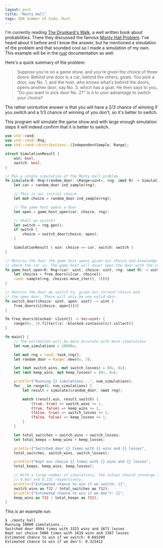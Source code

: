 ```yaml
---
layout: post
title: "Monty Hall"
tags: IDA Summer of Code, Rust
---
```


I'm currently reading [The Drunkard's Walk][], a well written book about probabilities.
There they discussed the famous [Monty Hall Problem][]. I've heard about it before
and I know the answer, but he mentioned a simulation of the problem and that sounded
cool so I made a simulation of my own. This example will be in the [rust][] documentation
as well.

Here's a quick summary of the problem:

> Suppose you're on a game show, and you're given the choice of three doors:
> Behind one door is a car; behind the others, goats. You pick a door, say No. 1,
> and the host, who knows what's behind the doors, opens another door, say No. 3,
> which has a goat. He then says to you, "Do you want to pick door No. 2?"
> Is it to your advantage to switch your choice?

The rather unintuitive answer is that you will have a 2/3 chance of winning if
you switch and a 1/3 chance of winning of you don't, so it's better to switch.

This program will simulate the game show and with large enough simulation steps
it will indeed confirm that it is better to switch.

[Monty Hall Problem]: http://en.wikipedia.org/wiki/Monty_Hall_problem "The Monty Hall Problem"
[rust]: http://www.rust-lang.org/ "rust"
[The Drunkard's Walk]: http://www.amazon.com/The-Drunkards-Walk-Randomness-Rules/dp/0307275175 "The Drunkard's Walk"

```rust
use std::rand;
use std::rand::Rng;
use std::rand::distributions::{IndependentSample, Range};

struct SimulationResult {
    win: bool,
    switch: bool,
}

// Run a single simulation of the Monty Hall problem.
fn simulate<R: Rng>(random_door: &Range<uint>, rng: &mut R) -> SimulationResult {
    let car = random_door.ind_sample(rng);

    // This is our initial choice
    let mut choice = random_door.ind_sample(rng);

    // The game host opens a door
    let open = game_host_open(car, choice, rng);

    // Shall we switch?
    let switch = rng.gen();
    if switch {
        choice = switch_door(choice, open);
    }

    SimulationResult { win: choice == car, switch: switch }
}

// Returns the door the game host opens given our choice and knowledge of
// where the car is. The game host will never open the door with the car.
fn game_host_open<R: Rng>(car: uint, choice: uint, rng: &mut R) -> uint {
    let choices = free_doors(&[car, choice]);
    rand::sample(rng, choices.move_iter(), 1)[0]
}

// Returns the door we switch to, given our current choice and
// the open door. There will only be one valid door.
fn switch_door(choice: uint, open: uint) -> uint {
    free_doors(&[choice, open])[0]
}

fn free_doors(blocked: &[uint]) -> Vec<uint> {
    range(0u, 3).filter(|x| !blocked.contains(x)).collect()
}

fn main() {
    // The estimation will be more accurate with more simulations
    let num_simulations = 10000u;

    let mut rng = rand::task_rng();
    let random_door = Range::new(0u, 3);

    let (mut switch_wins, mut switch_losses) = (0u, 0u);
    let (mut keep_wins, mut keep_losses) = (0u, 0u);

    println!("Running {} simulations...", num_simulations);
    for _ in range(0, num_simulations) {
        let result = simulate(&random_door, &mut rng);

        match (result.win, result.switch) {
            (true, true) => switch_wins += 1,
            (true, false) => keep_wins += 1,
            (false, true) => switch_losses += 1,
            (false, false) => keep_losses += 1,
        }
    }

    let total_switches = switch_wins + switch_losses;
    let total_keeps = keep_wins + keep_losses;

    println!("Switched door {} times with {} wins and {} losses",
    total_switches, switch_wins, switch_losses);

    println!("Kept our choice {} times with {} wins and {} losses",
    total_keeps, keep_wins, keep_losses);

    // With a large number of simulations, the values should converge to
    // 0.667 and 0.333 respectively.
    println!("Estimated chance to win if we switch: {}",
    switch_wins as f32 / total_switches as f32);
    println!("Estimated chance to win if we don't: {}",
    keep_wins as f32 / total_keeps as f32);
}
```

This is an example run:

```
$ ./monty_hall
Running 10000 simulations...
Switched door 4994 times with 3323 wins and 1671 losses
Kept our choice 5006 times with 1619 wins and 3387 losses
Estimated chance to win if we switch: 0.665399
Estimated chance to win if we don't: 0.323412
```
